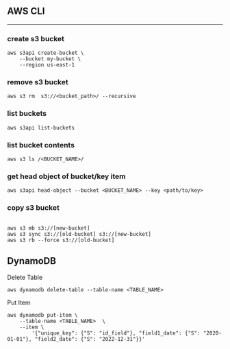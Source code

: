 ## AWS CLI 
---

### create s3 bucket  

```
aws s3api create-bucket \
    --bucket my-bucket \
    --region us-east-1
```


### remove s3 bucket 

`aws s3 rm  s3://<bucket_path>/ --recursive`

### list buckets  

`aws s3api list-buckets`

### list bucket contents

`aws s3 ls /<BUCKET_NAME>/`

### get head object of bucket/key item  

`aws s3api head-object --bucket <BUCKET_NAME> --key <path/to/key>`


### copy s3 bucket  

```  

aws s3 mb s3://[new-bucket]
aws s3 sync s3://[old-bucket] s3://[new-bucket]
aws s3 rb --force s3://[old-bucket]  

```

## DynamoDB 

Delete Table

`aws dynamodb delete-table --table-name <TABLE_NAME>`

Put Item 
```  
aws dynamodb put-item \
    --table-name <TABLE_NAME>  \
    --item \
        '{"unique_key": {"S": "id_field"}, "field1_date": {"S": "2020-01-01"}, "field2_date": {"S": "2022-12-31"}}'
```
